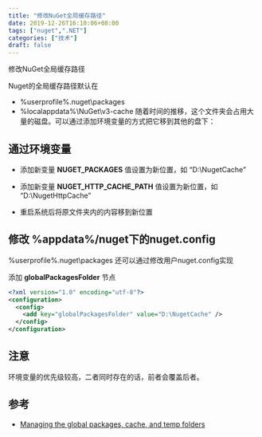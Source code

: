 ```yaml
---
title: "修改NuGet全局缓存路径"
date: 2019-12-26T16:10:06+08:00
tags: ["nuget",".NET"]
categories: ["技术"]
draft: false
---
```

修改NuGet全局缓存路径<!--more-->

Nuget的全局缓存路径默认在

* %userprofile%.nuget\packages
* %localappdata%\NuGet\v3-cache
随着时间的推移，这个文件夹会占用大量的磁盘。可以通过添加环境变量的方式把它移到其他的盘下：

## 通过环境变量
* 添加新变量 **NUGET_PACKAGES** 值设置为新位置，如 “D:\NugetCache”

* 添加新变量 **NUGET_HTTP_CACHE_PATH** 值设置为新位置，如 “D:\NugetHttpCache”

* 重启系统后将原文件夹内的内容移到新位置

## 修改 %appdata%/nuget下的nuget.config
%userprofile%.nuget\packages 还可以通过修改用户nuget.config实现

添加 **globalPackagesFolder** 节点
```xml
<?xml version="1.0" encoding="utf-8"?>
<configuration>
  <config>
    <add key="globalPackagesFolder" value="D:\NugetCache" />
  </config>
</configuration>
```
## 注意
环境变量的优先级较高，二者同时存在的话，前者会覆盖后者。

## 参考
* [Managing the global packages, cache, and temp folders](https://docs.microsoft.com/en-us/nuget/consume-packages/managing-the-global-packages-and-cache-folders)